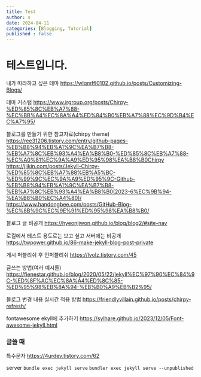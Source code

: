 ```yaml
---
title: Test
author: s
date: 2024-04-11
categories: [Blogging, Tutorial]
published : false
---
```


# 테스트입니다.

내가 따라하고 싶은 테마
<https://wlqmffl0102.github.io/posts/Customizing-Blogs/>

테마 커스텀
<https://www.irgroup.org/posts/Chirpy-%ED%85%8C%EB%A7%88-%EC%BB%A4%EC%8A%A4%ED%84%B0%EB%A7%88%EC%9D%B4%EC%A7%95/>

블로그를 만들기 위한 참고자료(chirpy theme)
<https://ree31206.tistory.com/entry/github-pages-%EB%B8%94%EB%A1%9C%EA%B7%B8-%EB%A7%8C%EB%93%A4%EA%B8%B0-%ED%85%8C%EB%A7%88-%EC%A0%81%EC%9A%A9%ED%95%98%EA%B8%B0Chirpy>
<https://jjikin.com/posts/Jekyll-Chirpy-%ED%85%8C%EB%A7%88%EB%A5%BC-%ED%99%9C%EC%9A%A9%ED%95%9C-Github-%EB%B8%94%EB%A1%9C%EA%B7%B8-%EB%A7%8C%EB%93%A4%EA%B8%B0(2023-6%EC%9B%94-%EA%B8%B0%EC%A4%80)/>
<https://www.handongbee.com/posts/GitHub-Blog-%EC%8B%9C%EC%9E%91%ED%95%98%EA%B8%B0/>

블로그 글 비공개
<https://hyeonjiwon.github.io/blog/blog2/#site-nav>

로컬에서 테스트 용도로는 보고 싶고 서버에는 비공개
<https://twpower.github.io/86-make-jekyll-blog-post-private>

게시 퍼블리쉬 후 언퍼블리쉬
<https://lvolz.tistory.com/45>

글쓰는 방법(여러 예시들)
<https://fienestar.github.io/blog/2020/05/22/jekyll%EC%97%90%EC%84%9C-%ED%8F%AC%EC%8A%A4%ED%8C%85-%ED%95%98%EB%8A%94-%EB%B0%A9%EB%B2%95/>

블로그 변경 내용 실시간 적용 방법
<https://friendlyvillain.github.io/posts/chirpy-refresh/>

fontawesome ekyll에 추가하기
<https://sylhare.github.io/2023/12/05/Font-awesome-jekyll.html>

### 글쓸 때
특수문자
<https://4urdev.tistory.com/62>

server
`bundle exec jekyll serve`
`bundler exec jekyll serve --unpublished`

